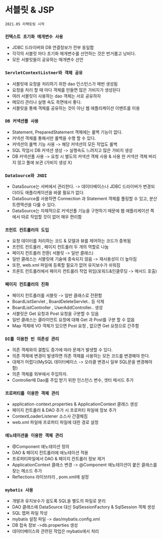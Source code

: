 # 서블릿 & JSP

`2021.05 리팩토링 시작`

### `컨텍스트 초기화 매개변수 사용`
- JDBC 드라이버와 DB 연결정보가 전부 동일함
- 각각의 서블릿 마다 초기화 매개변수를 선언하는 것은 번거롭고 낭비다.
- 모든 서블릿들이 공유하는 매개변수 선언

### `ServletContextListner와 객체 공유`
- 서블릿에 요청을 처리하기 위한 dao 인스턴스가 매번 생성됨
- 요청을 처리 할 때 마다 객체를 만들면 많은 가비지가 생성된다
- 여러 서블릿이 사용하는 dao 객체는 서로 공유하자
- 메모리 관리나 실행 속도 측면에서 좋다.
- 서블릿을 통해 객체를 공유하는 것이 아닌 웹 애플리케이션 이벤트를 이용

### `DB 커넥션풀 사용`
- Statement, PreparedStatement 객체에는 롤백 기능이 없다.
- 커넥션 객체를 통해서만 롤백을 수행 할 수 있다.
- 커넥션의 롤백 기능 사용 -> 해당 커넥션의 모든 작업도 롤백
- SQL 작업시 DB 커넥션 생성 -> 실행속도 느려지고 많은 가비지 생성
- DB 커넥션풀 사용 -> 요청 시 별도의 커넥션 객체 사용 & 사용 한 커넥션 객체 버리지 않고 풀에 보관 (가비지 생성 X) 

### `DataSource와 JNDI`
- DataSource는 서버에서 관리한다. -> 데이터베이스나 JDBC
드라이버가 변경되더라도 애플리케이션을 바꿀 필요가 없다.
- DataSource를 사용하면 Connection 과 Statement 객체를
풀링할 수 있고, 분산 트랜잭션을 다룰 수 있다.
- DataSource는 자체적으로 커넥션풀 기능을 구현하기 때문에
웹 애플리케이션 쪽에서 따로 작업할 것이 없어 매우 편리함


### `프런트 컨트롤러의 도입`
- 요청 데이터를 처리하는 코드 & 모델과 뷰를 제어하는 코드가 중복됨
- 프런트 컨트롤러 , 페이지 컨트롤러 두 개의 역할로 나눔
- 페이지 컨트롤러 전환( 서블릿 -> 일반 클래스)
- 일반 클래스는 서블릿에 기술에 종속되지 않음 -> 재사용성이 더 높아짐
- 또한, web.xml 파일에 등록할 필요가 없어 유지보수가 쉬워짐
- 프론트 컨트롤러에서 페이지 컨트롤러 작업 위임(포워드&인클루딩 -> 메서드 호출)

### `페이지 컨트롤러의 진화`

- 페이지 컨트롤러를 서블릿 -> 일반 클래스로 전환함
- BoardListServlet , BoardDeleteServlet.. 등 삭제
- BoardListController , UserAddController..  생성
- 서블릿은 Get 요청과 Post 요청을 구분할 수 있음
- 일반 클래스는 클라이언트 요청에 대해 Get 과 Post를 구분 할 수 없음
- Map 객체에 VO 객체가 있으면 Post 요청 , 없으면 Get 요청으로 간주함

### `DI를 이용한 빈 의존성 관리`
- 의존 객체와의 결합도 증가에 따라 문제가 발생할 수 있다.
- 의존 객체에 변경이 발생하면 의존 객체를 사용하는 모든 코드를 변경해야 한다.
- 대체가 어렵다(MySQL 데이터베이스 -> 오라클 변경시 일부 SQL문을 변경해야함)
- 의존 객체를 외부에서 주입하자.
- Controller에 Dao를 주입 받기 위한 인스턴스 변수, 셋터 메서드 추가

### `프로퍼티를 이용한 객체 관리`
- application-context.properties & ApplicationContext 클래스 생성
- 페이지 컨트롤러 & DAO 추가 시 프로퍼티 파일에 정보 추가
- ContextLoaderListener 소스사 간결해짐
- web.xml 파일에 프로퍼티 파일에 대한 경로 설정

### `애노테이션을 이용한 객체 관리`
- @Component 애노테이션 정의
- DAO & 페이지 컨트롤러에 애노테이션 적용 
- 프로퍼티파일에서 DAO & 페이지 컨트롤러 정보 제거
- ApplicationContext 클래스 변경 -> @Component 애노테이션이 붙은 클래스를 찾는 메소드 추가
- Reflections 라이브러리 , pom.xml에 설정

### `mybatis 사용`
- 개발과 유지보수가 쉽도록 SQL을 별도의 파일로 분리
- DAO 클래스에 DataSource 대신 SqlSessionFactory & SqlSession 객체 생성
- SQL 맵퍼 파일 작성
- mybatis 설정 파일 -> dao/mybatis.config.xml
- DB 접속 정보 ->db.properties 생성
- 데이터베이스와 관련된 작업은  mybatis에서 처리